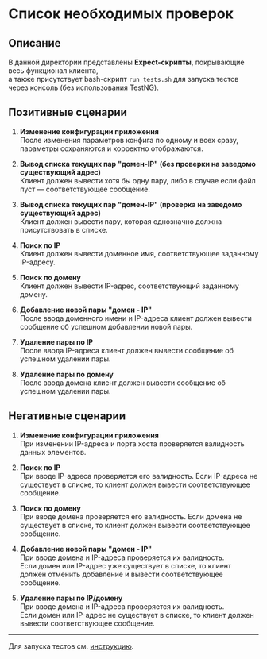 # Список необходимых проверок

## Описание

В данной директории представлены **Expect-скрипты**, покрывающие весь функционал клиента,  
а также присутствует bash-скрипт `run_tests.sh` для запуска тестов через консоль (без использования TestNG).

## Позитивные сценарии

1. **Изменение конфигурации приложения**  
   После изменения параметров конфига по одному и всех сразу, параметры сохраняются и корректно отображаются.

2. **Вывод списка текущих пар "домен-IP" (без проверки на заведомо существующий адрес)**  
   Клиент должен вывести хотя бы одну пару, либо в случае если файл пуст — соответствующее сообщение.

3. **Вывод списка текущих пар "домен-IP" (проверка на заведомо существующий адрес)**  
   Клиент должен вывести пару, которая однозначно должна присутствовать в списке.

4. **Поиск по IP**  
   Клиент должен вывести доменное имя, соответствующее заданному IP-адресу.

5. **Поиск по домену**  
   Клиент должен вывести IP-адрес, соответствующий заданному домену.

6. **Добавление новой пары "домен - IP"**  
   После ввода доменного имени и IP-адреса клиент должен вывести сообщение об успешном добавлении новой пары.

7. **Удаление пары по IP**  
   После ввода IP-адреса клиент должен вывести сообщение об успешном удалении пары.

8. **Удаление пары по домену**  
   После ввода домена клиент должен вывести сообщение об успешном удалении пары.

## Негативные сценарии

1. **Изменение конфигурации приложения**  
   При изменении IP-адреса и порта хоста проверяется валидность данных элементов.

2. **Поиск по IP**  
   При вводе IP-адреса проверяется его валидность. Если IP-адреса не существует в списке, то клиент должен вывести соответствующее сообщение.

3. **Поиск по домену**  
   При вводе домена проверяется его валидность. Если домена не существует в списке, то клиент должен вывести соответствующее сообщение.

4. **Добавление новой пары "домен - IP"**  
   При вводе домена и IP-адреса проверяется их валидность.  
   Если домен или IP-адрес уже существует в списке, то клиент должен отменить добавление и вывести соответствующее сообщение.

5. **Удаление пары по IP/домену**  
   При вводе домена и IP-адреса проверяется их валидность.  
   Если домен или IP-адрес не существует в списке, то клиент должен вывести соответствующее сообщение.

***

Для запуска тестов см. [инструкцию](https://github.com/OwLRUS/infotecs_internship/tree/main/java/test).
